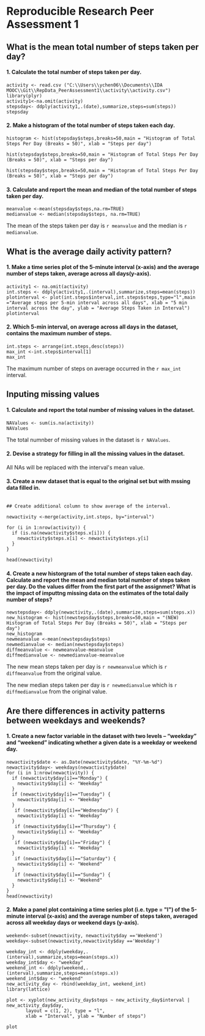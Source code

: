 ﻿Reproducible Research Peer Assessment 1
========================================================
## What is the mean total number of steps taken per day?

#### 1. Calculate the total number of steps taken per day.

```{r}
activity <- read.csv ("C:\\Users\\ychen06\\Documents\\IDA MOOC\\Git\\RepData_PeerAssessment1\\activity\\activity.csv")
library(plyr)
activity1<-na.omit(activity)
stepsday<- ddply(activity1,.(date),summarize,steps=sum(steps))
stepsday
```

#### 2. Make a histogram of the total number of steps taken each day.

```{r}
histogram <- hist(stepsday$steps,breaks=50,main = "Histogram of Total Steps Per Day (Breaks = 50)", xlab = "Steps per day")

hist(stepsday$steps,breaks=50,main = "Histogram of Total Steps Per Day (Breaks = 50)", xlab = "Steps per day")

```
```{r fig.width=7, fig.height=6} 
hist(stepsday$steps,breaks=50,main = "Histogram of Total Steps Per Day (Breaks = 50)", xlab = "Steps per day")

```



#### 3. Calculate and report the mean and median of the total number of steps taken per day.

```{r}
meanvalue <-mean(stepsday$steps,na.rm=TRUE)
medianvalue <- median(stepsday$steps, na.rm=TRUE)
```

The mean of the steps taken per day is `r meanvalue` and the median is `r medianvalue`.

## What is the average daily activity pattern?

#### 1. Make a time series plot of the 5-minute interval (x-axis) and the average number of steps taken, average across all days(y-axis).

```{r}
activity1 <- na.omit(activity)
int.steps <- ddply(activity1,.(interval),summarize,steps=mean(steps))
plotinterval <- plot(int.steps$interval,int.steps$steps,type="l",main ="Average steps per 5-min interval across all days", xlab = "5 min interval across the day", ylab = "Average Steps Taken in Interval")
plotinterval
```

#### 2. Which 5-min interval, on average across all days in the dataset, contains the maximum number of steps.

```{r}
int.steps <- arrange(int.steps,desc(steps))
max_int <-int.steps$interval[1]
max_int
```

The maximum number of steps on average occurred in the `r max_int` interval.

## Inputing missing values

#### 1. Calculate and report the total number of missing values in the dataset.
```{r}
NAValues <- sum(is.na(activity))
NAValues
```

The total numnber of missing values in the dataset is `r NAValues`.

#### 2. Devise a strategy for filling in all the missing values in the dataset.

All NAs will be replaced with the interval's mean value.

#### 3. Create a new dataset that is equal to the original set but with mssing data filled in.
```{r}

## Create additional column to show average of the interval.

newactivity <-merge(activity,int.steps, by="interval")

for (i in 1:nrow(activity)) {
  if (is.na(newactivity$steps.x[i])) {
    newactivity$steps.x[i] <- newactivity$steps.y[i]
  }
}

head(newactivity)
```

#### 4. Create a new historgram of the total number of steps taken each day. Calculate and report the mean and median total number of steps taken per day. Do the values differ from the first part of the assignmet? What is the impact of imputtng missing data on the estimates of the total daily number of steps?

```{r}
newstepsday<- ddply(newactivity,.(date),summarize,steps=sum(steps.x))
new_histogram <- hist(newstepsday$steps,breaks=50,main = "(NEW) Histogram of Total Steps Per Day (Breaks = 50)", xlab = "Steps per day")
new_histogram
newmeanvalue <-mean(newstepsday$steps)
newmedianvalue <- median(newstepsday$steps)
diffmeanvalue <- newmeanvalue-meanvalue
diffmedianvalue <- newmedianvalue-meanvalue
```

The new mean steps taken per day is `r newmeanvalue` which is `r diffmeanvalue` from the original value.

The new median steps taken per day is `r newmedianvalue` which is `r diffmedianvalue` from the original value.

## Are there differences in activity patterns between weekdays and weekends?

#### 1. Create a new factor variable in the dataset with two levels – “weekday” and “weekend” indicating whether a given date is a weekday or weekend day.

```{r}
newactivity$date <- as.Date(newactivity$date, "%Y-%m-%d")
newactivity$day<- weekdays(newactivity$date)
for (i in 1:nrow(newactivity)) {
  if (newactivity$day[i]=="Monday") {
    newactivity$day[i] <- "Weekday"
  }
  if (newactivity$day[i]=="Tuesday") {
    newactivity$day[i] <- "Weekday"
  }
   if (newactivity$day[i]=="Wednesday") {
    newactivity$day[i] <- "Weekday"
  }
   if (newactivity$day[i]=="Thursday") {
    newactivity$day[i] <- "Weekday"
  }
   if (newactivity$day[i]=="Friday") {
    newactivity$day[i] <- "Weekday"
  }
   if (newactivity$day[i]=="Saturday") {
    newactivity$day[i] <- "Weekend"
  }
   if (newactivity$day[i]=="Sunday") {
    newactivity$day[i] <- "Weekend"
  }
}
head(newactivity)
```

#### 2. Make a panel plot containing a time series plot (i.e. type = "l") of the 5-minute interval (x-axis) and the average number of steps taken, averaged across all weekday days or weekend days (y-axis). 

```{r}
weekend<-subset(newactivity, newactivity$day =='Weekend')
weekday<-subset(newactivity,newactivity$day =='Weekday')

weekday_int <- ddply(weekday,.(interval),summarize,steps=mean(steps.x))
weekday_int$day <- "weekday"
weekend_int <- ddply(weekend,.(interval),summarize,steps=mean(steps.x))
weekend_int$day <- "weekend"
new_activity_day <- rbind(weekday_int, weekend_int)
library(lattice)

plot <- xyplot(new_activity_day$steps ~ new_activity_day$interval | new_activity_day$day, 
       layout = c(1, 2), type = "l", 
       xlab = "Interval", ylab = "Number of steps")

plot
